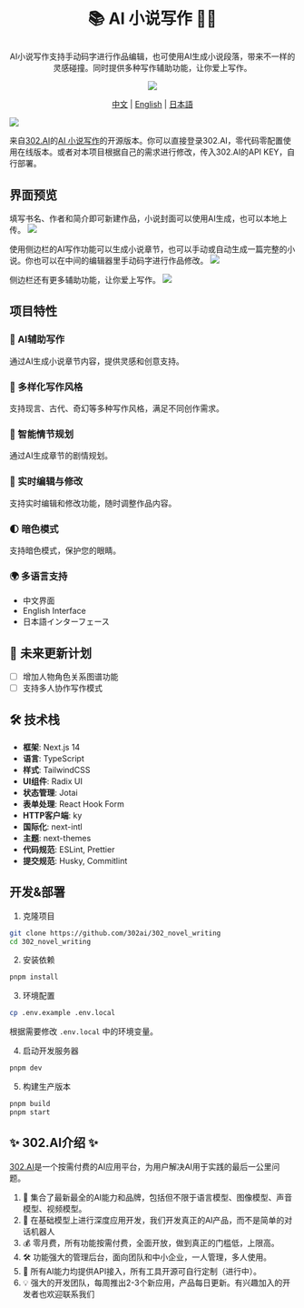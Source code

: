# <p align="center"> 📚 AI 小说写作 🚀✨</p>

<p align="center">AI小说写作支持手动码字进行作品编辑，也可使用AI生成小说段落，带来不一样的灵感碰撞。同时提供多种写作辅助功能，让你爱上写作。</p>

<p align="center"><a href="https://302.ai/product/detail/70" target="blank"><img src="https://file.302.ai/gpt/imgs/github/20250102/72a57c4263944b73bf521830878ae39a.png" /></a></p >

<p align="center"><a href="README_zh.md">中文</a> | <a href="README.md">English</a> | <a href="README_ja.md">日本語</a></p>

![](docs/302_AI_Novel_Writing.png)

来自[302.AI](https://302.ai)的[AI 小说写作](https://302.ai/product/detail/70)的开源版本。你可以直接登录302.AI，零代码零配置使用在线版本。或者对本项目根据自己的需求进行修改，传入302.AI的API KEY，自行部署。

## 界面预览
填写书名、作者和简介即可新建作品，小说封面可以使用AI生成，也可以本地上传。
![](docs/302_AI_Novel_Writing_screenshot_01.png)

使用侧边栏的AI写作功能可以生成小说章节，也可以手动或自动生成一篇完整的小说。你也可以在中间的编辑器里手动码字进行作品修改。
![](docs/302_AI_Novel_Writing_screenshot_02.png)

侧边栏还有更多辅助功能，让你爱上写作。
![](docs/302_AI_Novel_Writing_screenshot_03.jpg)


## 项目特性
### 📝 AI辅助写作
通过AI生成小说章节内容，提供灵感和创意支持。
### 📖 多样化写作风格
支持现言、古代、奇幻等多种写作风格，满足不同创作需求。
### 🎯 智能情节规划
通过AI生成章节的剧情规划。
### 🔄 实时编辑与修改
支持实时编辑和修改功能，随时调整作品内容。
### 🌓 暗色模式
支持暗色模式，保护您的眼睛。
### 🌍 多语言支持
  - 中文界面
  - English Interface
  - 日本語インターフェース

## 🚩 未来更新计划
- [ ] 增加人物角色关系图谱功能
- [ ] 支持多人协作写作模式

## 🛠️ 技术栈

- **框架**: Next.js 14
- **语言**: TypeScript
- **样式**: TailwindCSS
- **UI组件**: Radix UI
- **状态管理**: Jotai
- **表单处理**: React Hook Form
- **HTTP客户端**: ky
- **国际化**: next-intl
- **主题**: next-themes
- **代码规范**: ESLint, Prettier
- **提交规范**: Husky, Commitlint

## 开发&部署
1. 克隆项目
```bash
git clone https://github.com/302ai/302_novel_writing
cd 302_novel_writing
```

2. 安装依赖
```bash
pnpm install
```

3. 环境配置
```bash
cp .env.example .env.local
```
根据需要修改 `.env.local` 中的环境变量。

4. 启动开发服务器
```bash
pnpm dev
```

5. 构建生产版本
```bash
pnpm build
pnpm start
```

## ✨ 302.AI介绍 ✨
[302.AI](https://302.ai)是一个按需付费的AI应用平台，为用户解决AI用于实践的最后一公里问题。
1. 🧠 集合了最新最全的AI能力和品牌，包括但不限于语言模型、图像模型、声音模型、视频模型。
2. 🚀 在基础模型上进行深度应用开发，我们开发真正的AI产品，而不是简单的对话机器人
3. 💰 零月费，所有功能按需付费，全面开放，做到真正的门槛低，上限高。
4. 🛠 功能强大的管理后台，面向团队和中小企业，一人管理，多人使用。
5. 🔗 所有AI能力均提供API接入，所有工具开源可自行定制（进行中）。
6. 💡 强大的开发团队，每周推出2-3个新应用，产品每日更新。有兴趣加入的开发者也欢迎联系我们
